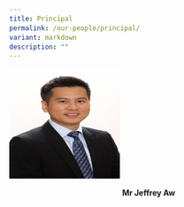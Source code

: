```yaml
---
title: Principal
permalink: /our-people/principal/
variant: markdown
description: ""
---
```

<img height="200" width="200" src="/images/Mr_Jeffrey_Aw.jpeg">

**<center>Mr Jeffrey Aw</center>**